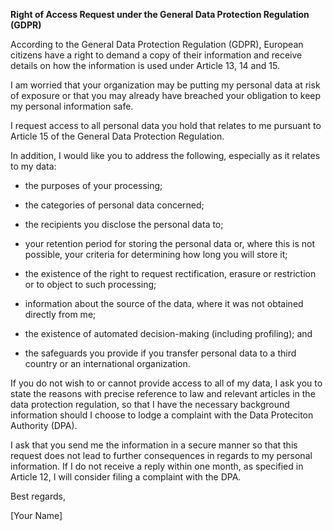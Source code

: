 **Right of Access Request under the General Data Protection Regulation (GDPR)**

According to the General Data Protection Regulation (GDPR), European citizens have a right to demand a copy of their information and receive details on how the information is used under Article 13, 14 and 15.

I am worried that your organization may be putting my personal data at risk of exposure or that you may already have breached your obligation to keep my personal information safe.

I request access to all personal data you hold that relates to me pursuant to Article 15 of the General Data Protection Regulation.

In addition, I would like you to address the following, especially as it relates to my data:

- the purposes of your processing;

- the categories of personal data concerned;

- the recipients you disclose the personal data to;

- your retention period for storing the personal data or, where this is not possible, your criteria for determining how long you will store it;

- the existence of the right to request rectification, erasure or restriction or to object to such processing;

- information about the source of the data, where it was not obtained directly from me;

- the existence of automated decision-making (including profiling); and

- the safeguards you provide if you transfer personal data to a third country or an international organization.

If you do not wish to or cannot provide access to all of my data, I ask you to state the reasons with precise reference to law and relevant articles in the data protection regulation, so that I have the necessary background information should I choose to lodge a complaint with the Data Proteciton Authority (DPA).

I ask that you send me the information in a secure manner so that this request does not lead to further consequences in regards to my personal information. If I do not receive a reply within one month, as specified in Article 12, I will consider filing a complaint with the DPA.

Best regards,

[Your Name]
